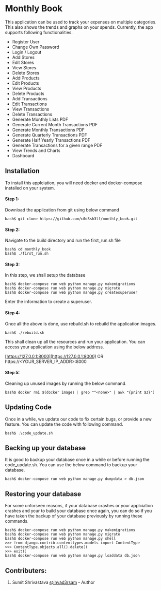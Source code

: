 # Monthly Book

This application can be used to track your expenses on multiple categories. This also shows the trends and graphs on your spends. Currently, the app supports following functionalities.

- Register User
- Change Own Password
- Login / Logout
- Add Stores
- Edit Stores
- View Stores
- Delete Stores
- Add Products
- Edit Products
- View Products
- Delete Products
- Add Transactions
- Edit Transactions
- View Transactions
- Delete Transactions
- Generate Monthly Lists PDF
- Generate Current Month Transactions PDF
- Generate Monthly Transactions PDF
- Generate Quarterly Transactions PDF
- Generate Half Yearly Transactions PDF
- Generate Transactions for a given range PDF
- View Trends and Charts
- Dashboard

## Installation

To install this applciation, you will need docker and docker-compose installed on your system.

#### Step 1:

Download the application from git using below command

```
bash$ git clone https://github.com/c0d3sh3lf/monthly_book.git
```

#### Step 2:

Navigate to the build directory and run the first_run.sh file

```
bash$ cd monthly_book
bash$ ./first_run.sh
```

#### Step 3:

In this step, we shall setup the database

```
bash$ docker-compose run web python manage.py makemigrations
bash$ docker-compose run web python manage.py migrate
bash$ docker-compose run web python manage.py createsuperuser
```

Enter the information to create a superuser.

#### Step 4:

Once all the above is done, use rebuild.sh to rebuild the application images.

```
bash$ ./rebuild.sh
```

This shall clean up all the resources and run your application. You can access your application using the below address.

[https://127.0.0.1:8000](https://127.0.0.1:8000) OR https://<YOUR_SERVER_IP_ADDR>:8000

#### Step 5:

Cleaning up unused images by running the below command.

```
bash$ docker rmi $(docker images | grep "^<none>" | awk "{print $3}")
```

## Updating Code

Once in a while, we update our code to fix certain bugs, or provide a new feature. You can update the code with following command.

```
bash$ .\code_update.sh
```

## Backing up your database

It is good to backup your database once in a while or before running the code_update.sh. You can use the below command to backup your database.

```
bash$ docker-compose run web python manage.py dumpdata > db.json
```

## Restoring your database

For some unforseen reasons, if your database crashes or your applciation crashes and your to build your database once again, you can do so if you have taken the backup of your database previously by running these commands.

```
bash$ docker-compose run web python manage.py makemigrations
bash$ docker-compose run web python manage.py migrate
bash$ docker-compose run web python manage.py shell
>>> from django.contrib.contenttypes.models import ContentType
>>> ContentType.objects.all().delete()
>>> exit()
bash$ docker-compose run web python manage.py loaddata db.json
```

## Contributers:

1. Sumit Shrivastava [@invad3rsam](https://twitter.com/invad3rsam) - Author
